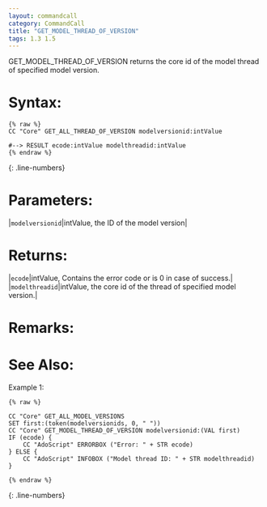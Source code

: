 ```yaml
---
layout: commandcall
category: CommandCall
title: "GET_MODEL_THREAD_OF_VERSION"
tags: 1.3 1.5
---
```


GET_MODEL_THREAD_OF_VERSION returns the core id of the model thread of specified model version.

# Syntax:  

```adoscript
{% raw %}
CC "Core" GET_ALL_THREAD_OF_VERSION	modelversionid:intValue

#--> RESULT ecode:intValue modelthreadid:intValue
{% endraw %}
```
{: .line-numbers}

# Parameters:  

|`modelversionid`|intValue, the ID of the model version|

# Returns:  

|`ecode`|intValue, Contains the error code or is 0 in case of success.|
|`modelthreadid`|intValue, the core id of the thread of specified model version.|

# Remarks:



# See Also:  



Example 1:

```adoscript
{% raw %}

CC "Core" GET_ALL_MODEL_VERSIONS
SET first:(token(modelversionids, 0, " "))
CC "Core" GET_MODEL_THREAD_OF_VERSION modelversionid:(VAL first)
IF (ecode) {
    CC "AdoScript" ERRORBOX ("Error: " + STR ecode)
} ELSE {
    CC "AdoScript" INFOBOX ("Model thread ID: " + STR modelthreadid)
}

{% endraw %}
```
{: .line-numbers}


